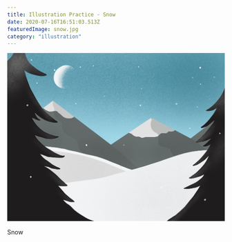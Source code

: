 ```yaml
---
title: Illustration Practice - Snow
date: 2020-07-16T16:51:03.513Z
featuredImage: snow.jpg
category: "illustration"
---
```

![snow](snow.jpg)

Snow
